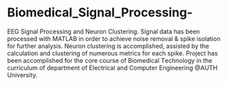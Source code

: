 # Biomedical_Signal_Processing-
EEG Signal Processing and Neuron Clustering.  Signal data has been processed with MATLAB in order to achieve noise removal &amp; spike isolation for further analysis. Neuron clustering is accomplished, assisted by the calculation and clustering of numerous metrics for each spike. Project has been accomplished for the core course of Βiomedical Τechnology in the curriculum of department of Electrical and Computer Engineering @AUTH University.
